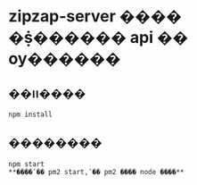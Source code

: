 # zipzap-server ���� �ṩ������ api �� ѹ������

## ��װ����

```
npm install
```

## ��������

```
npm start
**����ʹ�� pm2 start,ʹ�� pm2 ���� node ����**
```
